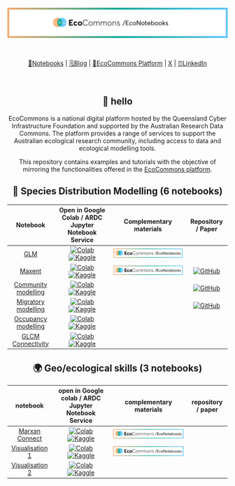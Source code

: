 <div align="center">
  <p>
    <a align="center" href="" target="_blank">
      <img
        width="850"
        src="https://github.com/EcoCommons-Australia-2024-2026/notebooks/raw/main/assets/notebooks_banner_withframe.png" alt="Banner"
      >
    </a>
  </p>
  <br>

[📔Notebooks](https://github.com/EcoCommons-Australia-2024-2026/notebooks)
\|
[🗒️Blog](https://ecocommons-australia-2024-2026.github.io/ec-notebook_site)
\| [🌿EcoCommons Platform](https://www.ecocommons.org.au) \|
[X](https://twitter.com/EcoCommonsAus) \|
[⏰LinkedIn](https://www.linkedin.com/company/ecocommons-australia/posts/?feedView=all)

<br>

## 🐢 hello

EcoCommons is a national digital platform hosted by the Queensland Cyber
Infrastructure Foundation and supported by the Australian Research Data
Commons. The platform provides a range of services to support the
Australian ecological research community, including access to data and
ecological modelling tools.

This repository contains examples and tutorials with the objective of
mirroring the functionalities offered in the [EcoCommons
platform](https://www.ecocommons.org.au/).

<!--- AUTOGENERATED-NOTEBOOKS-TABLE -->
<!---
   WARNING: DO NOT EDIT THIS TABLE MANUALLY. IT IS AUTOMATICALLY GENERATED.
   HEAD OVER TO CONTRIBUTING.MD FOR MORE DETAILS ON HOW TO MAKE CHANGES PROPERLY.
-->
## 🐨 Species Distribution Modelling (6 notebooks)
| **Notebook** | **Open in Google Colab / ARDC Jupyter Notebook Service** | **Complementary materials** | **Repository / Paper** |
|:------------:|:-------------------------------------------------:|:---------------------------:|:----------------------:|
| [GLM](https://github.com/EcoCommons-Australia-2024-2026/notebooks/blob/main/notebooks/) | [![Colab](https://colab.research.google.com/assets/colab-badge.svg)](https://colab.research.google.com/github/EcoCommons-Australia-2024-2026/notebooks/blob/main/notebooks/) [![Kaggle](https://kaggle.com/static/images/open-in-kaggle.svg)](https://kaggle.com/kernels/welcome?src=https://github.com/EcoCommons-Australia-2024-2026/notebooks/blob/main/notebooks/)  | [![EcoNotebooks Blog](https://github.com/EcoCommons-Australia-2024-2026/notebooks/raw/main/assets/notebook_icon.png)](https://ecocommons-australia-2024-2026.github.io/ec-notebook_site/glm.qmd)  |  |
| [Maxent](https://github.com/EcoCommons-Australia-2024-2026/notebooks/blob/main/notebooks/) | [![Colab](https://colab.research.google.com/assets/colab-badge.svg)](https://colab.research.google.com/github/EcoCommons-Australia-2024-2026/notebooks/blob/main/notebooks/) [![Kaggle](https://kaggle.com/static/images/open-in-kaggle.svg)](https://kaggle.com/kernels/welcome?src=https://github.com/EcoCommons-Australia-2024-2026/notebooks/blob/main/notebooks/)  | [![EcoNotebooks Blog](https://github.com/EcoCommons-Australia-2024-2026/notebooks/raw/main/assets/notebook_icon.png)](https://ecocommons-australia-2024-2026.github.io/ec-notebook_site/maxent.qmd)  | [![GitHub](https://badges.aleen42.com/src/github.svg)](https://github.com/ultralytics/ultralytics) |
| [Community modelling](https://github.com/EcoCommons-Australia-2024-2026/notebooks/blob/main/notebooks/) | [![Colab](https://colab.research.google.com/assets/colab-badge.svg)](https://colab.research.google.com/github/EcoCommons-Australia-2024-2026/notebooks/blob/main/notebooks/) [![Kaggle](https://kaggle.com/static/images/open-in-kaggle.svg)](https://kaggle.com/kernels/welcome?src=https://github.com/EcoCommons-Australia-2024-2026/notebooks/blob/main/notebooks/)  |   | [![GitHub](https://badges.aleen42.com/src/github.svg)](https://github.com/ultralytics/ultralytics) |
| [Migratory modelling](https://github.com/EcoCommons-Australia-2024-2026/notebooks/blob/main/notebooks/) | [![Colab](https://colab.research.google.com/assets/colab-badge.svg)](https://colab.research.google.com/github/EcoCommons-Australia-2024-2026/notebooks/blob/main/notebooks/) [![Kaggle](https://kaggle.com/static/images/open-in-kaggle.svg)](https://kaggle.com/kernels/welcome?src=https://github.com/EcoCommons-Australia-2024-2026/notebooks/blob/main/notebooks/)  |   | [![GitHub](https://badges.aleen42.com/src/github.svg)](https://github.com/roboflow/sports) |
| [Occupancy modelling](https://github.com/EcoCommons-Australia-2024-2026/notebooks/blob/main/notebooks/) | [![Colab](https://colab.research.google.com/assets/colab-badge.svg)](https://colab.research.google.com/github/EcoCommons-Australia-2024-2026/notebooks/blob/main/notebooks/) [![Kaggle](https://kaggle.com/static/images/open-in-kaggle.svg)](https://kaggle.com/kernels/welcome?src=https://github.com/EcoCommons-Australia-2024-2026/notebooks/blob/main/notebooks/)  |   |  |
| [GLCM Connectivity](https://github.com/EcoCommons-Australia-2024-2026/notebooks/blob/main/notebooks/) | [![Colab](https://colab.research.google.com/assets/colab-badge.svg)](https://colab.research.google.com/github/EcoCommons-Australia-2024-2026/notebooks/blob/main/notebooks/) [![Kaggle](https://kaggle.com/static/images/open-in-kaggle.svg)](https://kaggle.com/kernels/welcome?src=https://github.com/EcoCommons-Australia-2024-2026/notebooks/blob/main/notebooks/)  |   |  |
## 🌍 Geo/ecological skills (3 notebooks)
| **notebook** | **open in Google colab / ARDC Jupyter Notebook Service** | **complementary materials** | **repository / paper** |
|:------------:|:-------------------------------------------------:|:---------------------------:|:----------------------:|
| [Marxan Connect](https://github.com/EcoCommons-Australia-2024-2026/notebooks/blob/main/notebooks/) | [![Colab](https://colab.research.google.com/assets/colab-badge.svg)](https://colab.research.google.com/github/EcoCommons-Australia-2024-2026/notebooks/blob/main/notebooks/) [![Kaggle](https://kaggle.com/static/images/open-in-kaggle.svg)](https://kaggle.com/kernels/welcome?src=https://github.com/EcoCommons-Australia-2024-2026/notebooks/blob/main/notebooks/)  | [![EcoNotebooks Blog](https://github.com/EcoCommons-Australia-2024-2026/notebooks/raw/main/assets/notebook_icon.png)](https://ecocommons-australia-2024-2026.github.io/ec-notebook_site/sp/ecocommons-marxan-integration-poc.html)  |  |
| [Visualisation 1](https://github.com/EcoCommons-Australia-2024-2026/notebooks/blob/main/notebooks/) | [![Colab](https://colab.research.google.com/assets/colab-badge.svg)](https://colab.research.google.com/github/EcoCommons-Australia-2024-2026/notebooks/blob/main/notebooks/) [![Kaggle](https://kaggle.com/static/images/open-in-kaggle.svg)](https://kaggle.com/kernels/welcome?src=https://github.com/EcoCommons-Australia-2024-2026/notebooks/blob/main/notebooks/)  | [![EcoNotebooks Blog](https://github.com/EcoCommons-Australia-2024-2026/notebooks/raw/main/assets/notebook_icon.png)](https://ecocommons-australia-2024-2026.github.io/ec-notebook_site/visual1.qmd)  |  |
| [Visualisation 2](https://github.com/EcoCommons-Australia-2024-2026/notebooks/blob/main/notebooks/) | [![Colab](https://colab.research.google.com/assets/colab-badge.svg)](https://colab.research.google.com/github/EcoCommons-Australia-2024-2026/notebooks/blob/main/notebooks/) [![Kaggle](https://kaggle.com/static/images/open-in-kaggle.svg)](https://kaggle.com/kernels/welcome?src=https://github.com/EcoCommons-Australia-2024-2026/notebooks/blob/main/notebooks/)  |   |  |
<!--- AUTOGENERATED-NOTEBOOKS-TABLE -->

